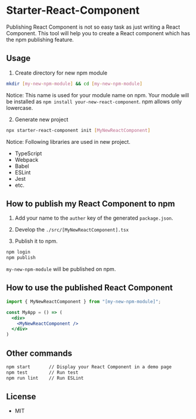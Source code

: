 # Starter-React-Component

Publishing React Component is not so easy task as just writing a React Component. This tool will help you to create a React component which has the npm publishing feature.

## Usage

1. Create directory for new npm module

```sh
mkdir [my-new-npm-module] && cd [my-new-npm-module] 
```

Notice: This name is used for your module name on npm. Your module will be installed as `npm install your-new-react-component`. npm allows only lowercase.

2. Generate new project

```sh
npx starter-react-component init [MyNewReactComponent]
```

Notice: Following libraries are used in new project.

  - TypeScript
  - Webpack
  - Babel
  - ESLint
  - Jest
  - etc.

## How to publish my React Component to npm

1. Add your name to the `auther` key of the generated `package.json`.

2. Develop the `./src/[MyNewReactComponent].tsx`

3. Publish it to npm.

```sh
npm login
npm publish
```

`my-new-npm-module` will be published on npm.

## How to use the published React Component

```jsx
import { MyNewReactComponent } from "[my-new-npm-module]";

const MyApp = () => (
  <div>
    <MyNewReactComponent />
  </div>
)
```

## Other commands

```sh
npm start       // Display your React Component in a demo page
npm test        // Run test
npm run lint    // Run ESLint
```

## License

- MIT
